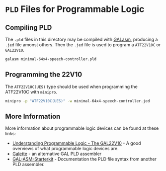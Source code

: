 # `PLD` Files for Programmable Logic

## Compiling PLD
The `.pld` files in this directory may be compiled with [GALasm](https://github.com/daveho/GALasm), producing a `.jed` file amonst others. Then the `.jed` file is used to program a `ATF22V10C` or `GAL22V10`.

```sh
galasm minimal-64x4-speech-controller.pld
```

## Programming the 22V10
The `ATF22V10C(UES)` type should be used when programming the ATF22V10C with `minipro`.

```sh
minipro -p "ATF22V10C(UES)" -w minimal-64x4-speech-controller.jed
```

## More Information
More information about programmable logic devices can be found at these links:
* [Understanding Programmable Logic - The GAL22V10](https://retrobrewcomputers.org/n8vem-pbwiki-archive/0/82152589/Programmable%20logic%20devices%20-%20v1.6.pdf) - A good overviews of what programmable logic devices are.
* [Galette](https://github.com/simon-frankau/galette) - an alternative GAL PLD assembler
* [GAL-ASM-Starterkit](https://www.mikrocontroller.net/attachment/20953/GAL-ASM-Starterkit_Manual.pdf) - Documentation the PLD file syntax from another PLD assembler.
